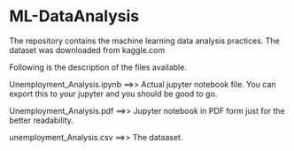 # ML-DataAnalysis
The repository contains the machine learning data analysis practices.
The dataset was downloaded from kaggle.com

Following is the description of the files available.

Unemployment_Analysis.ipynb ==>> Actual jupyter notebook file. You can export this to your jupyter and you should be good to go.

Unemployment_Analysis.pdf ==>> Jupyter notebook in PDF form just for the better readability.

unemployment_Analysis.csv ==>> The dataaset.
